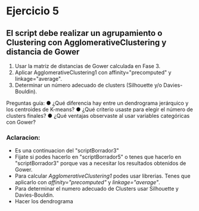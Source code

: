 # Ejercicio 5

## El script debe realizar un agrupamiento o Clustering con AgglomerativeClustering y distancia de Gower 

1.  Usar la matriz de distancias de Gower calculada en Fase 3. 
2.  Aplicar AgglomerativeClustering1 con affinity="precomputed" y  linkage="average". 
3.  Determinar un número adecuado de clusters (Silhouette y/o Davies-Bouldin). 

Preguntas guía: 
●  ¿Qué diferencia hay entre un dendrograma jerárquico y los centroides de K-means? 
●  ¿Qué criterio usaste para elegir el número de clusters finales? 
●  ¿Qué ventajas observaste al usar variables categóricas con Gower? 


### Aclaracion: 
* Es una continuacion del "scriptBorrador3"
* Fijate si podes hacerlo en "scriptBorrador5" o tenes que hacerlo en "scriptBorrador3" porque vas a necesitar los resultados obtenidos de Gower.
* Para calcular *AgglomerativeClustering1* podes usar librerias. Tenes que aplicarlo con *affinity="precomputed"* y  *linkage="average"*. 
* Para determinar el numero adecuado de Clusters usar Silhouette y Davies-Bouldin. 
* Hacer los dendrograma